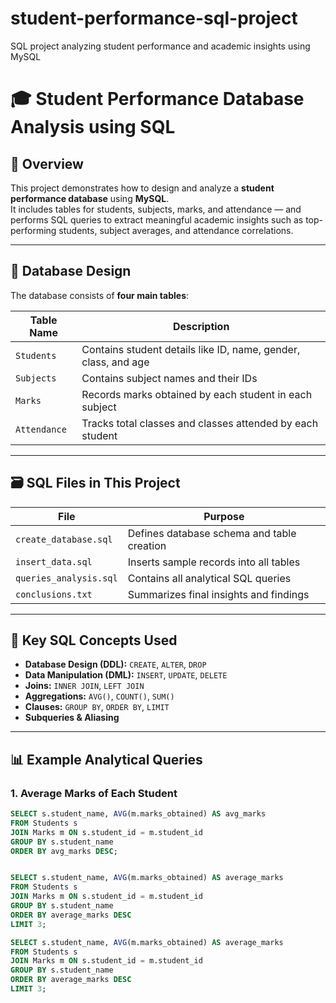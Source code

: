 # student-performance-sql-project
SQL project analyzing student performance and academic insights using MySQL
# 🎓 Student Performance Database Analysis using SQL

## 📘 Overview
This project demonstrates how to design and analyze a **student performance database** using **MySQL**.  
It includes tables for students, subjects, marks, and attendance — and performs SQL queries to extract meaningful academic insights such as top-performing students, subject averages, and attendance correlations.

---

## 🧱 Database Design
The database consists of **four main tables**:

| Table Name | Description |
|-------------|--------------|
| `Students` | Contains student details like ID, name, gender, class, and age |
| `Subjects` | Contains subject names and their IDs |
| `Marks` | Records marks obtained by each student in each subject |
| `Attendance` | Tracks total classes and classes attended by each student |

---

## 🗃️ SQL Files in This Project
| File | Purpose |
|------|----------|
| `create_database.sql` | Defines database schema and table creation |
| `insert_data.sql` | Inserts sample records into all tables |
| `queries_analysis.sql` | Contains all analytical SQL queries |
| `conclusions.txt` | Summarizes final insights and findings |

---

## 🧠 Key SQL Concepts Used
- **Database Design (DDL):** `CREATE`, `ALTER`, `DROP`
- **Data Manipulation (DML):** `INSERT`, `UPDATE`, `DELETE`
- **Joins:** `INNER JOIN`, `LEFT JOIN`
- **Aggregations:** `AVG()`, `COUNT()`, `SUM()`
- **Clauses:** `GROUP BY`, `ORDER BY`, `LIMIT`
- **Subqueries & Aliasing**

---
## 📊 Example Analytical Queries

### 1. Average Marks of Each Student
```sql
SELECT s.student_name, AVG(m.marks_obtained) AS avg_marks
FROM Students s
JOIN Marks m ON s.student_id = m.student_id
GROUP BY s.student_name
ORDER BY avg_marks DESC;


SELECT s.student_name, AVG(m.marks_obtained) AS average_marks
FROM Students s
JOIN Marks m ON s.student_id = m.student_id
GROUP BY s.student_name
ORDER BY average_marks DESC
LIMIT 3;

SELECT s.student_name, AVG(m.marks_obtained) AS average_marks
FROM Students s
JOIN Marks m ON s.student_id = m.student_id
GROUP BY s.student_name
ORDER BY average_marks DESC
LIMIT 3;


